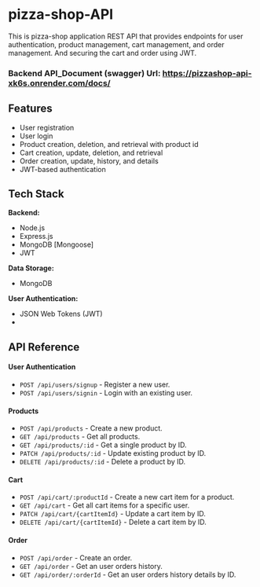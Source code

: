 # pizza-shop-API
This is pizza-shop application REST API that provides endpoints for user authentication, product management, cart management, and order management. And securing the cart and order using JWT.
### Backend API_Document (swagger) Url: https://pizzashop-api-xk6s.onrender.com/docs/

## Features

- User registration
- User login
- Product creation, deletion, and retrieval with product id
- Cart creation, update, deletion, and retrieval
- Order creation, update, history, and details
- JWT-based authentication

## Tech Stack
**Backend:**
- Node.js
- Express.js
- MongoDB [Mongoose]
- JWT

**Data Storage:** 
- MongoDB

**User Authentication:**
- JSON Web Tokens (JWT)
- 
## API Reference

#### User Authentication
- `POST /api/users/signup` - Register a new user.
- `POST /api/users/signin` -    Login with an existing user.

#### Products
- `POST /api/products` -    Create a new product.
- `GET /api/products` -    Get all products.
- `GET /api/products/:id` -   Get a single product by ID.
- `PATCH /api/products/:id` -    Update existing product by ID.
- `DELETE /api/products/:id` -   Delete a product by ID.

#### Cart
- `POST /api/cart/:productId` -    Create a new cart item for a product.
- `GET /api/cart` -    Get all cart items for a specific user.
- `PATCH /api/cart/{cartItemId}` -   Update a cart item by ID.
- `DELETE /api/cart/{cartItemId}` -   Delete a cart item by ID.

#### Order
- `POST /api/order` -    Create an order.
- `GET /api/order` -   Get an user orders history.
- `GET /api/order/:orderId` -   Get an user orders history details by ID.

